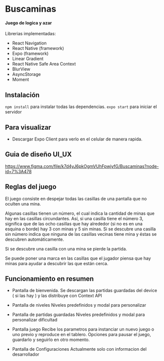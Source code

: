 # Buscaminas
#### Juego de logica y azar

Librerias implementadas:
* React Navigation
* React Native (framework)
* Expo (framework)
* Linear Gradient
* React Native Safe Area Context
* BlurView
* AsyncStorage
* Moment

## Instalación
`npm install` para instalar todas las dependencias.
`expo start`  para iniciar el servidor

## Para visualizar
* Descargar Expo Client para verlo en el celular de manera rapida.

## Guia de diseño UI_UX
https://www.figma.com/file/k7d4yJ6pkOgmVUhFpwjyfG/Buscaminas?node-id=7%3A478

## Reglas del juego
El juego consiste en despejar todas las casillas de una pantalla que no oculten una mina.

Algunas casillas tienen un número, el cual indica la cantidad de minas que hay en las casillas circundantes. Así, si una casilla tiene el número 3, significa que de las ocho casillas que hay alrededor (si no es en una esquina o borde) hay 3 con minas y 5 sin minas. Si se descubre una casilla sin número indica que ninguna de las casillas vecinas tiene mina y éstas se descubren automáticamente.

Si se descubre una casilla con una mina se pierde la partida.

Se puede poner una marca en las casillas que el jugador piensa que hay minas para ayudar a descubrir las que están cerca.

## Funcionamiento en resumen

* Pantalla de bienvenida.
Se descargan las partidas guardadas del device ( si las hay ) y las distribuye con Context API

* Pantalla de niveles
Niveles predefinidos y modal para personalizar

* Pantalla de partidas guardadas
Niveles predefinidos y modal para personalizar dificultad

* Pantalla juego
Recibe los parametros para instanciar un nuevo juego o uno previo y reproduce en el tablero.
Opciones para pausar el juego, guardarlo y seguirlo en otro momento.

* Pantalla de Configuraciones
Actualmente solo con informacion del desarrollador

